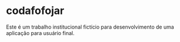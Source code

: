 # codafofojar
Este é um trabalho institucional fictício para desenvolvimento de uma aplicação para usuário final.
